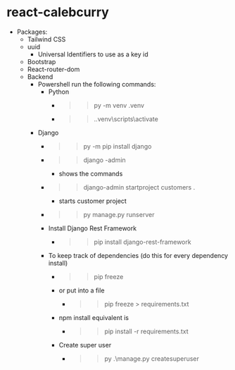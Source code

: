 # react-calebcurry

- Packages:
  - Tailwind CSS
  - uuid
    - Universal Identifiers to use as a key id
  - Bootstrap
  - React-router-dom
  - Backend
    - Powershell run the following commands:
      - Python
        - > > py -m venv .venv
        - > > .\.venv\scripts\activate
    - Django
      - > > py -m pip install django
      - > > django -admin
        - shows the commands
      - > > django-admin startproject customers .
        - starts customer project
      - > > py manage.py runserver
      - Install Django Rest Framework
        - > > pip install django-rest-framework
      - To keep track of dependencies (do this for every dependency install)
        - > > pip freeze
        - or put into a file
          - > > pip freeze > requirements.txt
        - npm install equivalent is
          - > > pip install -r requirements.txt
        - Create super user
          - > > py .\manage.py createsuperuser

